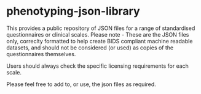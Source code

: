 # phenotyping-json-library
This provides a public repository of JSON files for a range of standardised questionnaires or clinical scales. Please note - These are the JSON files only, correclty formatted to help create BIDS compliant machine readable datasets, and should not be considered (or used) as copies of the questionnaires themselves. 

Users should always check the specific licensing requirements for each scale. 

Please feel free to add to, or use, the json files as required.
